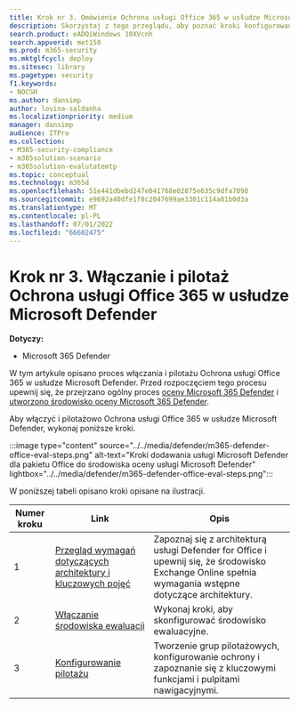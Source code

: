 ```yaml
---
title: Krok nr 3. Omówienie Ochrona usługi Office 365 w usłudze Microsoft Defender oceny
description: Skorzystaj z tego przeglądu, aby poznać kroki konfigurowania pilotażu MDO, w tym wymagania, włączanie lub aktywowanie ewaluacji oraz konfigurowanie pilotażu.
search.product: eADQiWindows 10XVcnh
search.appverid: met150
ms.prod: m365-security
ms.mktglfcycl: deploy
ms.sitesec: library
ms.pagetype: security
f1.keywords:
- NOCSH
ms.author: dansimp
author: lovina-saldanha
ms.localizationpriority: medium
manager: dansimp
audience: ITPro
ms.collection:
- M365-security-compliance
- m365solution-scenario
- m365solution-evalutatemtp
ms.topic: conceptual
ms.technology: m365d
ms.openlocfilehash: 51e441dbebd247e041768e02875e635c9dfa7098
ms.sourcegitcommit: e9692a40dfe1f8c2047699ae3301c114a01b0d3a
ms.translationtype: MT
ms.contentlocale: pl-PL
ms.lasthandoff: 07/01/2022
ms.locfileid: "66602475"
---
```

# <a name="step-3-enable-and-pilot-microsoft-defender-for-office-365"></a>Krok nr 3. Włączanie i pilotaż Ochrona usługi Office 365 w usłudze Microsoft Defender

**Dotyczy:**
- Microsoft 365 Defender

W tym artykule opisano proces włączania i pilotażu Ochrona usługi Office 365 w usłudze Microsoft Defender. Przed rozpoczęciem tego procesu upewnij się, że przejrzano ogólny proces [oceny Microsoft 365 Defender](eval-overview.md) i [utworzono środowisko oceny Microsoft 365 Defender](eval-create-eval-environment.md). 
<br>

Aby włączyć i pilotażowo Ochrona usługi Office 365 w usłudze Microsoft Defender, wykonaj poniższe kroki.

:::image type="content" source="../../media/defender/m365-defender-office-eval-steps.png" alt-text="Kroki dodawania usługi Microsoft Defender dla pakietu Office do środowiska oceny usługi Microsoft Defender" lightbox="../../media/defender/m365-defender-office-eval-steps.png":::

W poniższej tabeli opisano kroki opisane na ilustracji.

| Numer kroku | Link  |Opis  |
|---------|---------|---------|
|1|[Przegląd wymagań dotyczących architektury i kluczowych pojęć](eval-defender-office-365-architecture.md)    | Zapoznaj się z architekturą usługi Defender for Office i upewnij się, że środowisko Exchange Online spełnia wymagania wstępne dotyczące architektury.       |
|2|[Włączanie środowiska ewaluacji](eval-defender-office-365-enable-eval.md)     |   Wykonaj kroki, aby skonfigurować środowisko ewaluacyjne.      |
|3|[Konfigurowanie pilotażu ](eval-defender-office-365-pilot.md)    |    Tworzenie grup pilotażowych, konfigurowanie ochrony i zapoznanie się z kluczowymi funkcjami i pulpitami nawigacyjnymi.     |

